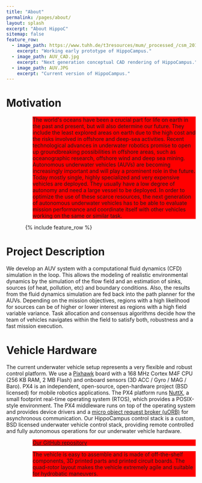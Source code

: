 ```yaml
---
title: "About"
permalink: /pages/about/
layout: splash
excerpt: "About HippoC"
sitemap: false
feature_row:
  - image_path: https://www.tuhh.de/t3resources/mum/_processed_/csm_2014-12-05_10.28.15_nocable_small_34d2a69318.jpg
    excerpt: "Working early prototype of HippoCampus."   
  - image_path: AUV_CAD.jpg
    excerpt: "Next generation conceptual CAD rendering of HippoCampus."
  - image_path: AUV.JPG
    excerpt: "Current version of HippoCampus." 
---
```

<style>
  p { margin-left: 5em; background-color: red; }
</style>

<h1>Motivation</h1>
<p>The world's oceans have been a crucial part for life on earth in the past and present, but will also determine our future. They include the least explored areas on earth due to the high cost and the risks involved in offshore and deep-sea activities. Recent technological advances in underwater robotics promise to open up groundbreaking possibilities in offshore areas, such as oceanographic research, offshore wind and deep sea mining. Autonomous underwater vehicles (AUVs) are becoming increasingly important and will play a prominent role in the future. Today mostly single, highly specialized and very expensive vehicles are deployed. They usually have a low degree of autonomy and need a large vessel to be deployed. In order to optimize the use of these scarce resources, the next generation of autonomous underwater vehicles has to be able to evaluate mission performance and coordinate itself with other vehicles working on the same or similar task.</p>

<div style="width:80%;margin:auto;">{% include feature_row %}</div>

<h1>Project Description</h1>
We develop an AUV system with a computational fluid dynamics (CFD) simulation in the loop. This allows the modeling of realistic environmental dynamics by the simulation of the flow field and an estimation of sinks, sources (of heat, pollution, etc) and boundary conditions. Also, the results from the fluid dynamics simulation are fed back into the path planner for the AUVs. Depending on the mission objectives, regions with a high likelihood for sources can be of higher or lower interest as regions with a high field variable variance. Task allocation and consensus algorithms decide how the team of vehicles navigates within the field to satisfy both, robustness and a fast mission execution.


<h1>Vehicle Hardware</h1>
The current underwater vehicle setup represents a very flexible and robust control platform. We use a <a href="https://pixhawk.org/modules/pixhawk" target="_blank">Pixhawk</a> board with a 168 MHz Cortex M4F CPU (256 KB RAM, 2 MB Flash) and onboard sensors (3D ACC / Gyro / MAG / Baro). PX4 is an independent, open-source, open-hardware project (BSD licensed) for mobile robotics applications. The PX4 platform runs <a href="https://en.wikipedia.org/wiki/NuttX" target="_blank">NuttX</a>, a small footprint real-time operating system (RTOS), which provides a POSIX-style environment. The PX4 middleware runs on top of the operating system and provides device drivers and a <a href="https://en.wikipedia.org/wiki/Object_request_broker" target="_blank">micro object request broker (uORB)</a> for asynchronous communication. Our HippoCampus control stack is a custom, BSD licensed underwater vehicle control stack, providing remote controlled and fully autonomous operations for our underwater vehicle hardware.

<a href="https://github.com/EugenSol/FirmwareBeta" class="btn btn--warning" target="_blank">Our GitHub repository</a> 

The vehicle is easy to assemble and is made of off-the-shelf components, 3D printed parts and printed circuit boards. The quad-rotor layout makes the vehicle extremely agile and suitable for hydrobatic maneuvers. 

